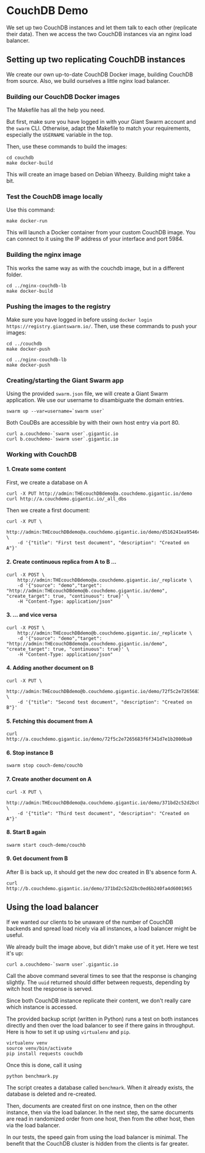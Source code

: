 # CouchDB Demo

We set up two CouchDB instances and let them talk to each other (replicate their data). Then we access the two CouchDB instances via an nginx load balancer.

## Setting up two replicating CouchDB instances

We create our own up-to-date CouchDB Docker image, building CouchDB from source. Also, we build ourselves a little nginx load balancer.

### Building our CouchDB Docker images

The Makefile has all the help you need.

But first, make sure you have logged in with your Giant Swarm account and the `swarm` CLI. Otherwise, adapt the Makefile to match your requirements, especially the `USERNAME` variable in the top.

Then, use these commands to build the images:
	
	cd couchdb
    make docker-build

This will create an image based on Debian Wheezy. Building might take a bit.

### Test the CouchDB image locally

Use this command:

    make docker-run

This will launch a Docker container from your custom CouchDB image. You can connect to it using the IP address of your interface and port 5984.

### Building the nginx image

This works the same way as with the couchdb image, but in a different folder.

    cd ../nginx-couchdb-lb
	make docker-build

### Pushing the images to the registry

Make sure you have logged in before ussing `docker login https://registry.giantswarm.io/`. Then, use these commands to push your images:
	
	cd ../couchdb
    make docker-push

    cd ../nginx-couchdb-lb
    make docker-push

### Creating/starting the Giant Swarm app

Using the provided `swarm.json` file, we will create a Giant Swarm application. We use our username to disambiguate the domain entries.

	swarm up --var=username=`swarm user`

Both CouDBs are accessible by with their own host entry via port 80.

	curl a.couchdemo-`swarm user`.gigantic.io
	curl b.couchdemo-`swarm user`.gigantic.io

### Working with CouchDB

#### 1. Create some content

First, we create a database on A

	curl -X PUT http://admin:THEcouchDBdemo@a.couchdemo.gigantic.io/demo
	curl http://a.couchdemo.gigantic.io/_all_dbs

Then we create a first document:

	curl -X PUT \
		http://admin:THEcouchDBdemo@a.couchdemo.gigantic.io/demo/d516241ea9546cb9bd911f902b000aee \
		-d '{"title": "First test document", "description": "Created on A"}'

#### 2. Create continuous replica from A to B ...

	curl -X POST \
		http://admin:THEcouchDBdemo@a.couchdemo.gigantic.io/_replicate \
		-d '{"source": "demo","target": "http://admin:THEcouchDBdemo@b.couchdemo.gigantic.io/demo", "create_target": true, "continuous": true}' \
		-H "Content-Type: application/json"

#### 3. ... and vice versa

	curl -X POST \
		http://admin:THEcouchDBdemo@b.couchdemo.gigantic.io/_replicate \
		-d '{"source": "demo","target": "http://admin:THEcouchDBdemo@a.couchdemo.gigantic.io/demo", "create_target": true, "continuous": true}' \
		-H "Content-Type: application/json"

#### 4. Adding another document on B

	curl -X PUT \
		http://admin:THEcouchDBdemo@b.couchdemo.gigantic.io/demo/72f5c2e7265683f6f341d7e1b2000ba0 \
		-d '{"title": "Second test document", "description": "Created on B"}'

#### 5. Fetching this document from A

	curl http://a.couchdemo.gigantic.io/demo/72f5c2e7265683f6f341d7e1b2000ba0

#### 6. Stop instance B

	swarm stop couch-demo/couchb

#### 7. Create another document on A

	curl -X PUT \
		http://admin:THEcouchDBdemo@a.couchdemo.gigantic.io/demo/371bd2c52d2bc0ed6b240fa4d6001965 \
		-d '{"title": "Third test document", "description": "Created on A"}'

#### 8. Start B again

    swarm start couch-demo/couchb

#### 9. Get document from B

After B is back up, it should get the new doc created in B's absence form A.

    curl http://b.couchdemo.gigantic.io/demo/371bd2c52d2bc0ed6b240fa4d6001965

## Using the load balancer

If we wanted our clients to be unaware of the number of CouchDB backends and spread load nicely via all instances, a load balancer might be useful.

We already built the image above, but didn't make use of it yet. Here we test it's up:

	curl a.couchdemo-`swarm user`.gigantic.io

Call the above command several times to see that the response is changing slightly. The `uuid` returned should differ between requests, depending by witch host the response is served.

Since both CouchDB instance replicate their content, we don't really care which instance is accessed.

The provided backup script (written in Python) runs a test on both instances directly and then over the load balancer to see if there gains in throughput. Here is how to set it up using `virtualenv` and `pip`.

    virtualenv venv
    source venv/bin/activate
    pip install requests couchdb

Once this is done, call it using

    python benchmark.py

The script creates a database called `benchmark`. When it already exists, the database is deleted and re-created.

Then, documents are created first on one instnce, then on the other instance, then via the load balancer. In the next step, the same documents are read in randomized order from one host, then from the other host, then via the load balancer.

In our tests, the speed gain from using the load balancer is minimal. The benefit that the CouchDB cluster is hidden from the clients is far greater.
